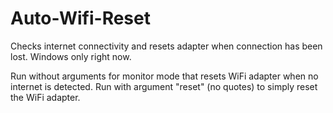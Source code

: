 # Auto-Wifi-Reset
Checks internet connectivity and resets adapter when connection has been lost.  Windows only right now.

Run without arguments for monitor mode that resets WiFi adapter when no internet is detected.  Run with argument "reset" (no quotes) to simply reset the WiFi adapter.
